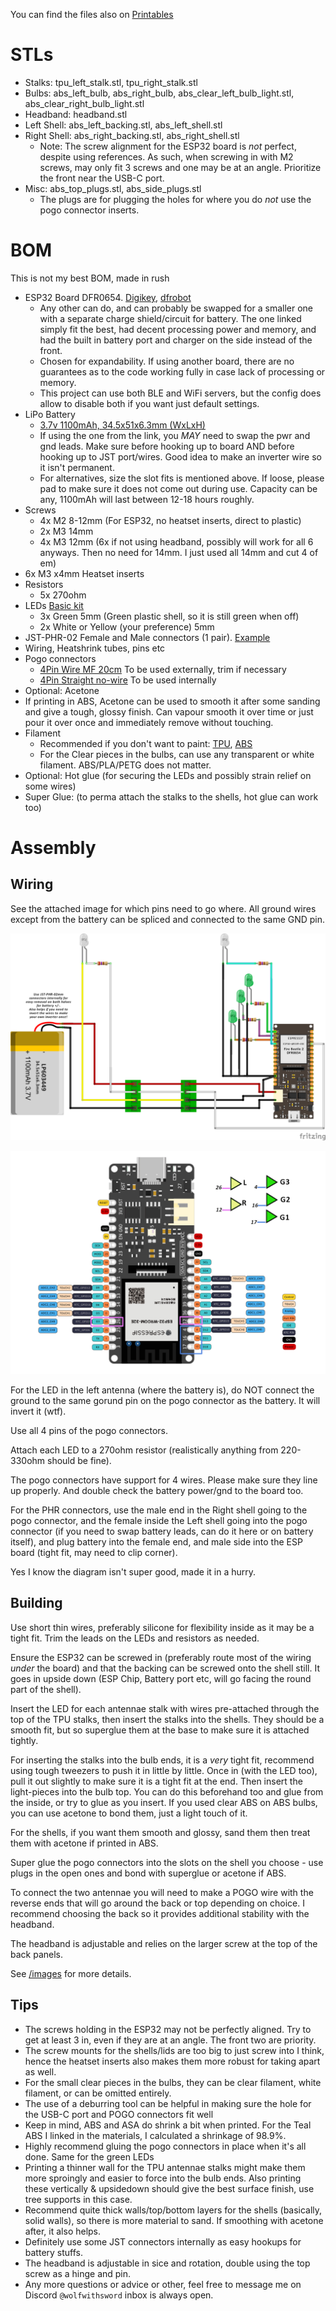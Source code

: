 You can find the files also on [Printables](https://www.printables.com/model/971520-ellie-minibot-antennae)

# STLs

- Stalks: tpu_left_stalk.stl, tpu_right_stalk.stl
- Bulbs: abs_left_bulb, abs_right_bulb, abs_clear_left_bulb_light.stl, abs_clear_right_bulb_light.stl
- Headband: headband.stl
- Left Shell: abs_left_backing.stl, abs_left_shell.stl
- Right Shell: abs_right_backing.stl, abs_right_shell.stl
  - Note: The screw alignment for the ESP32 board is *not* perfect, despite using references. As such, when screwing in with M2 screws, may only fit 3 screws and one may be at an angle. Prioritize the front near the USB-C port.
- Misc: abs_top_plugs.stl, abs_side_plugs.stl
  - The plugs are for plugging the holes for where you do *not* use the pogo connector inserts.


# BOM

This is not my best BOM, made in rush

- ESP32 Board DFR0654. [Digikey](https://www.digikey.ca/en/products/detail/dfrobot/DFR0654/13978504),  [dfrobot](https://www.dfrobot.com/product-2195.html)
  - Any other can do, and can probably be swapped for a smaller one with a separate charge shield/circuit for battery. The one linked simply fit the best, had decent processing power and memory, and had the built in battery port and charger on the side instead of the front.
  - Chosen for expandability. If using another board, there are no guarantees as to the code working fully in case lack of processing or memory.
  - This project can use both BLE and WiFi servers, but the config does allow to disable both if you want just default settings.
- LiPo Battery
  - [3.7v 1100mAh, 34.5x51x6.3mm (WxLxH)](https://amzn.to/3zZs4OB)
  - If using the one from the link, you *MAY* need to swap the pwr and gnd leads. Make sure before hooking up to board AND before hooking up to JST port/wires. Good idea to make an inverter wire so it isn't permanent.
  - For alternatives, size the slot fits is mentioned above. If loose, please pad to make sure it does not come out during use. Capacity can be any, 1100mAh will last between 12-18 hours roughly.
- Screws
  - 4x M2 8-12mm (For ESP32, no heatset inserts, direct to plastic)
  - 2x M3 14mm 
  - 4x M3 12mm (6x if not using headband, possibly will work for all 6 anyways. Then no need for 14mm. I just used all 14mm and cut 4 of em)
- 6x M3 x4mm Heatset inserts
- Resistors
  - 5x 270ohm
- LEDs [Basic kit](https://amzn.to/4fkcopn)
  - 3x Green 5mm (Green plastic shell, so it is still green when off)
  - 2x White or Yellow (your preference) 5mm
- JST-PHR-02 Female and Male connectors (1 pair). [Example](https://amzn.to/46GCu2d)
- Wiring, Heatshrink tubes, pins etc
- Pogo connectors
  - [4Pin Wire MF 20cm](https://s.click.aliexpress.com/e/_DB3E399) To be used externally, trim if necessary
  - [4Pin Straight no-wire](https://s.click.aliexpress.com/e/_DB3E399) To be used internally
- Optional: Acetone
 - If printing in ABS, Acetone can be used to smooth it after some sanding and give a tough, glossy finish. Can vapour smooth it over time or just pour it over once and immediately remove without touching.
- Filament
  - Recommended if you don't want to paint:  [TPU](https://us.polymaker.com/products/polyflex-tpu90?variant=39574341189689&aff=333), [ABS](https://us.polymaker.com/products/polylite-abs?variant=39574342434873&aff=333) 
  - For the Clear pieces in the bulbs, can use any transparent or white filament. ABS/PLA/PETG does not matter.
- Optional: Hot glue (for securing the LEDs and possibly strain relief on some wires)
- Super Glue: (to perma attach the stalks to the shells, hot glue can work too)

# Assembly

## Wiring

See the attached image for which pins need to go where. All ground wires except from the battery can be spliced and connected to the same GND pin.

![diagram](https://github.com/WolfwithSword/Minibot_Antennae/blob/733598314d23b8bfa7988889760d9e0215d5bb3b/parts/antenna_sketch.png)

![pinout](https://github.com/WolfwithSword/Minibot_Antennae/blob/7136da70240d4f9ad35364681554e1c236fe439b/parts/antennae_pinout.png)

For the LED in the left antenna (where the battery is), do NOT connect the ground to the same gorund pin on the pogo connector as the battery. It will invert it (wtf). 

Use all 4 pins of the pogo connectors.

Attach each LED to a 270ohm resistor (realistically anything from 220-330ohm should be fine). 

The pogo connectors have support for 4 wires. Please make sure they line up properly. And double check the battery power/gnd to the board too.

For the PHR connectors, use the male end in the Right shell going to the pogo connector, and the female inside the Left shell going into the pogo connector (if you need to swap battery leads, can do it here or on battery itself), and plug battery into the female end, and male side into the ESP board (tight fit, may need to clip corner).

Yes I know the diagram isn't super good, made it in a hurry.

## Building

Use short thin wires, preferably silicone for flexibility inside as it may be a tight fit. Trim the leads on the LEDs and resistors as needed. 

Ensure the ESP32 can be screwed in (preferably route most of the wiring *under* the board) and that the backing can be screwed onto the shell still. It goes in upside down (ESP Chip, Battery port etc, will go facing the round part of the shell).

Insert the LED for each antennae stalk with wires pre-attached through the top of the TPU stalks, then insert the stalks into the shells. They should be a smooth fit, but so superglue them at the base to make sure it is attached tightly.

For inserting the stalks into the bulb ends, it is a *very* tight fit, recommend using tough tweezers to push it in little by little. Once in (with the LED too), pull it out slightly to make sure it is a tight fit at the end. Then insert the light-pieces into the bulb top. You can do this beforehand too and glue from the inside, or try to glue as you insert. If you used clear ABS on ABS bulbs, you can use acetone to bond them, just a light touch of it.

For the shells, if you want them smooth and glossy, sand them then treat them with acetone if printed in ABS.

Super glue the pogo connectors into the slots on the shell you choose - use plugs in the open ones and bond with superglue or acetone if ABS.

To connect the two antennae you will need to make a POGO wire with the reverse ends that will go around the back or top depending on choice. I recommend choosing the back so it provides additional stability with the headband.

The headband is adjustable and relies on the larger screw at the top of the back panels.

See [/images](https://github.com/WolfwithSword/Minibot_Antennae/tree/main/images) for more details.


## Tips

- The screws holding in the ESP32 may not be perfectly aligned. Try to get at least 3 in, even if they are at an angle. The front two are priority.
- The screw mounts for the shells/lids are too big to just screw into I think, hence the heatset inserts also makes them more robust for taking apart as well.
- For the small clear pieces in the bulbs, they can be clear filament, white filament, or can be omitted entirely.
- The use of a deburring tool can be helpful in making sure the hole for the USB-C port and POGO connectors fit well
- Keep in mind, ABS and ASA do shrink a bit when printed. For the Teal ABS I linked in the materials, I calculated a shrinkage of 98.9%. 
- Highly recommend gluing the pogo connectors in place when it's all done. Same for the green LEDs
- Printing a thinner wall for the TPU antennae stalks might make them more sproingly and easier to force into the bulb ends. Also printing these vertically & upsidedown should give the best surface finish, use tree supports in this case.
- Recommend quite thick walls/top/bottom layers for the shells (basically, solid walls), so there is more material to sand. If smoothing with acetone after, it also helps.
- Definitely use some JST connectors internally as easy hookups for battery stuffs.
- The headband is adjustable in sice and rotation, double using the top screw as a hinge and pin.
- Any more questions or advice or other, feel free to message me on Discord `@wolfwithsword` inbox is always open.
